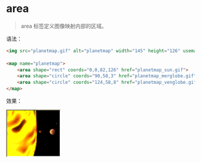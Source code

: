 # area

> area 标签定义图像映射内部的区域。

语法：

```html
<img src="planetmap.gif" alt="planetmap" width="145" height="126" usemap="#planetmap">

<map name="planetmap">
    <area shape="rect" coords="0,0,82,126" href="planetmap_sun.gif">
    <area shape="circle" coords="90,58,3" href="planetmap_merglobe.gif">
    <area shape="circle" coords="124,58,8" href="planetmap_venglobe.gif">
</map>
```

效果：

<img src="planetmap.gif" alt="planetmap" width="145" height="126" usemap="#planetmap">

<map name="planetmap">
    <area shape="rect" coords="0,0,82,126" href="planetmap_sun.gif">
    <area shape="circle" coords="90,58,3" href="planetmap_merglobe.gif">
    <area shape="circle" coords="124,58,8" href="planetmap_venglobe.gif">
</map>